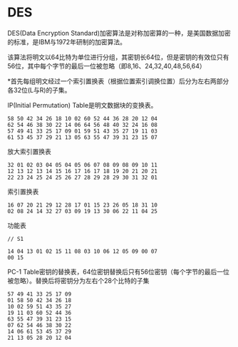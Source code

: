 # DES

DES(Data Encryption Standard)加密算法是对称加密算的一种，是美国数据加密的标准，是IBM与1972年研制的加密算法。

该算法将明文以64比特为单位进行分组，其密钥长64位，但是密钥的有效位只有56位，其中每个字节的最后一位被忽略（即8,16、24,32,40,48,56,64）


*首先每组明文经过一个索引置换表（根据位置索引调换位置）后分为左右两部分各32位(L与R)的子集。

IP(Initial Permutation) Table是明文数据块的变换表。

```
58 50 42 34 26 18 10 02 60 52 44 36 28 20 12 04
62 54 46 38 30 22 14 06 64 56 48 40 32 24 16 08
57 49 41 33 25 17 09 01 59 51 43 35 27 19 11 03
61 53 45 37 29 21 13 05 63 55 47 39 31 23 15 07
```



放大索引置换表

```
32 01 02 03 04 05 04 05 06 07 08 09 08 09 10 11
12 13 12 13 14 15 16 17 16 17 18 19 20 21 20 21
22 23 24 25 24 25 26 27 28 29 28 29 30 31 32 01
```

索引置换表

```
16 07 20 21 29 12 28 17 01 15 23 26 05 18 31 10
02 08 24 14 32 27 03 09 19 13 30 06 22 11 04 25
```


功能表

```
// S1

14 04 13 01 02 15 11 08 03 10 06 12 05 09 00 07
00 15
```



PC-1 Table密钥的替换表，64位密钥替换后只有56位密钥（每个字节的最后一位被忽略）。替换后将密钥分为左右个28个比特的子集            

```
57 49 41 33 25 17 09 
01 58 50 42 34 26 18
10 02 59 51 43 35 27
19 11 03 60 52 44 36
63 55 47 39 31 23 15
07 62 54 46 38 30 22
14 06 61 53 45 37 29
21 13 05 28 20 12 04
```